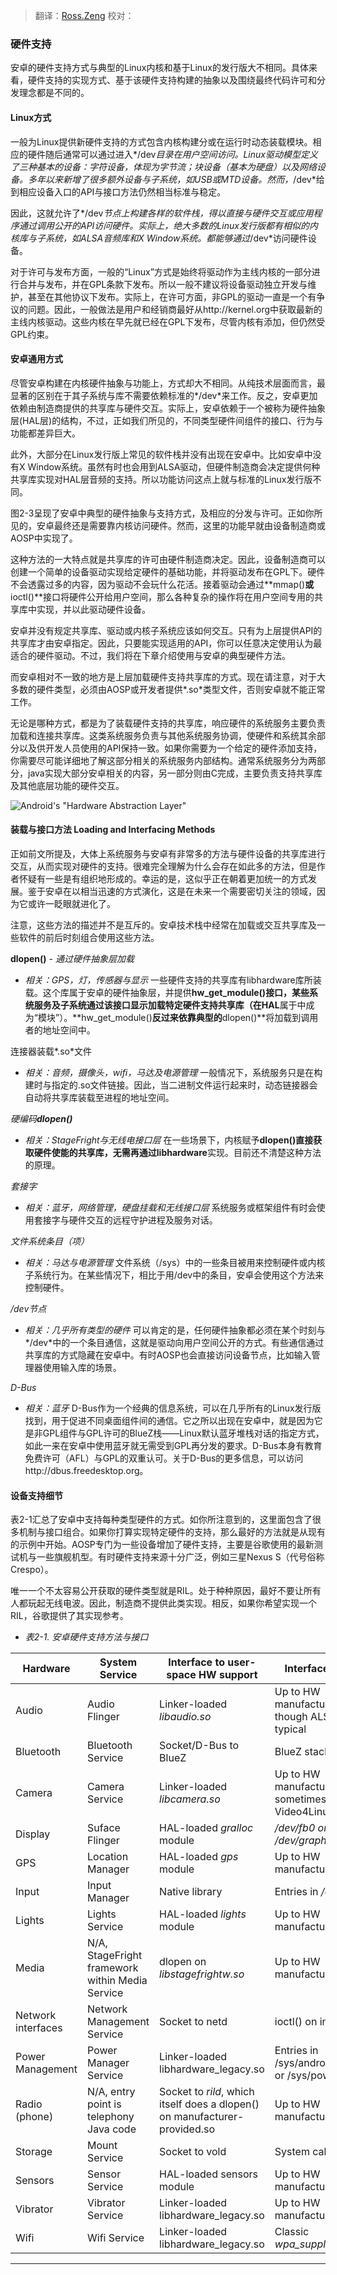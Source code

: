 > 翻译：[Ross.Zeng](https://github.com/zengrx)
> 校对：

### 硬件支持

安卓的硬件支持方式与典型的Linux内核和基于Linux的发行版大不相同。具体来看，硬件支持的实现方式、基于该硬件支持构建的抽象以及围绕最终代码许可和分发理念都是不同的。

#### Linux方式

一般为Linux提供新硬件支持的方式包含内核构建分或在运行时动态装载模块。相应的硬件随后通常可以通过进入*/dev*目录在用户空间访问。Linux驱动模型定义了三种基本的设备：字符设备，体现为字节流；块设备（基本为硬盘）以及网络设备。多年以来新增了很多额外设备与子系统，如USB或MTD设备。然而，*/dev*给到相应设备入口的API与接口方法仍然相当标准与稳定。

因此，这就允许了*/dev*节点上构建各样的软件栈，得以直接与硬件交互或应用程序通过调用公开的API访问硬件。实际上，绝大多数的Linux发行版都有相似的内核库与子系统，如ALSA音频库和X Window系统。都能够通过*/dev*访问硬件设备。

对于许可与发布方面，一般的“Linux”方式是始终将驱动作为主线内核的一部分进行合并与发布，并在GPL条款下发布。所以一般不建议将设备驱动独立开发与维护，甚至在其他协议下发布。实际上，在许可方面，非GPL的驱动一直是一个有争议的问题。因此，一般做法是用户和经销商最好从http://kernel.org中获取最新的主线内核驱动。这些内核在早先就已经在GPL下发布，尽管内核有添加，但仍然受GPL约束。

#### 安卓通用方式

尽管安卓构建在内核硬件抽象与功能上，方式却大不相同。从纯技术层面而言，最显著的区别在于其子系统与库不需要依赖标准的*/dev*来工作。反之，安卓更加依赖由制造商提供的共享库与硬件交互。实际上，安卓依赖于一个被称为硬件抽象层(HAL层)的结构，不过，正如我们所见的，不同类型硬件间组件的接口、行为与功能都差异巨大。

此外，大部分在Linux发行版上常见的软件栈并没有出现在安卓中。比如安卓中没有X Window系统。虽然有时也会用到ALSA驱动，但硬件制造商会决定提供何种共享库实现对HAL层音频的支持。所以功能访问这点上就与标准的Linux发行版不同。

图2-3呈现了安卓中典型的硬件抽象与支持方式，及相应的分发与许可。正如你所见的，安卓最终还是需要靠内核访问硬件。然而，这里的功能早就由设备制造商或AOSP中实现了。

这种方法的一大特点就是共享库的许可由硬件制造商决定。因此，设备制造商可以创建一个简单的设备驱动实现给定硬件的基础功能，并将驱动发布在GPL下。硬件不会透露过多的内容，因为驱动不会玩什么花活。接着驱动会通过**mmap()**或**ioctl()**接口将硬件公开给用户空间，那么各种复杂的操作将在用户空间专用的共享库中实现，并以此驱动硬件设备。

安卓并没有规定共享库、驱动或内核子系统应该如何交互。只有为上层提供API的共享库才由安卓指定。因此，只要能实现适用的API，你可以任意决定使用认为最适合的硬件驱动。不过，我们将在下章介绍使用与安卓的典型硬件方法。

而安卓相对不一致的地方是上层加载硬件支持共享库的方式。现在请注意，对于大多数的硬件类型，必须由AOSP或开发者提供*.so*类型文件，否则安卓就不能正常工作。

无论是哪种方式，都是为了装载硬件支持的共享库，响应硬件的系统服务主要负责加载和连接共享库。这类系统服务负责与其他系统服务协调，使硬件和系统其余部分以及供开发人员使用的API保持一致。如果你需要为一个给定的硬件添加支持，你需要尽可能详细地了解这部分相关的系统服务内部结构。通常系统服务分为两部分，java实现大部分安卓相关的内容，另一部分则由C完成，主要负责支持共享库及其他底层功能的硬件交互。

![Android's "Hardware Abstraction Layer"](https://i.bmp.ovh/imgs/2019/07/8075b50ec1af0b9c.png)

#### 装载与接口方法 Loading and Interfacing Methods

正如前文所提及，大体上系统服务与安卓有非常多的方法与硬件设备的共享库进行交互，从而实现对硬件的支持。很难完全理解为什么会存在如此多的方法，但是作者怀疑有一些是有组织地形成的。幸运的是，这似乎正在朝着更加统一的方式发展。鉴于安卓在以相当迅速的方式演化，这是在未来一个需要密切关注的领域，因为它或许一眨眼就进化了。

注意，这些方法的描述并不是互斥的。安卓技术栈中经常在加载或交互共享库及一些软件的前后时刻组合使用这些方法。

**dlopen()** - *通过硬件抽象层加载*
+ *相关：GPS，灯，传感器与显示*
一些硬件支持的共享库有libhardware库所装载。这个库属于安卓的硬件抽象层，并提供**hw_get_module()**接口，某些系统服务及子系统通过该接口显示加载特定硬件支持共享库（在**HAL**属于中成为“模块”）。**hw_get_module()**反过来依靠典型的**dlopen()**将加载到调用者的地址空间中。

连接器装载*.so*文件
+ *相关：音频，摄像头，wifi，马达及电源管理*
一般情况下，系统服务只是在构建时与指定的.so文件链接。因此，当二进制文件运行起来时，动态链接器会自动将共享库装载至进程的地址空间。

*硬编码**dlopen()***
+ *相关：StageFright与无线电接口层*
在一些场景下，内核赋予**dlopen()**直接获取硬件使能的共享库，无需再通过**libhardware**实现。目前还不清楚这种方法的原理。

*套接字*
+ *相关：蓝牙，网络管理，硬盘挂载和无线接口层*
系统服务或框架组件有时会使用套接字与硬件交互的远程守护进程及服务对话。

*文件系统条目（项）*
+ *相关：马达与电源管理*
文件系统（/sys）中的一些条目被用来控制硬件或内核子系统行为。在某些情况下，相比于用/dev中的条目，安卓会使用这个方法来控制硬件。

*/dev节点*
+ *相关：几乎所有类型的硬件*
可以肯定的是，任何硬件抽象都必须在某个时刻与*/dev*中的一个条目通信，这就是驱动向用户空间公开的方式。有些通信通过共享库的方式隐藏在安卓中。有时AOSP也会直接访问设备节点，比如输入管理器使用输入库的场景。

*D-Bus*
+ *相关：蓝牙*
D-Bus作为一个经典的信息系统，可以在几乎所有的Linux发行版找到，用于促进不同桌面组件间的通信。它之所以出现在安卓中，就是因为它是非GPL组件与GPL许可的BlueZ栈——Linux默认蓝牙堆栈对话的指定方式，如此一来在安卓中使用蓝牙就无需受到GPL再分发的要求。D-Bus本身有教育免费许可（AFL）与GPL的双重认可。关于D-Bus的更多信息，可以访问http://dbus.freedesktop.org。

#### 设备支持细节

表2-1汇总了安卓中支持每种类型硬件的方式。如你所注意到的，这里面包含了很多机制与接口组合。如果你打算实现特定硬件的支持，那么最好的方法就是从现有的示例中开始。AOSP专门为一些设备增加了硬件支持，主要是谷歌使用的最新测试机与一些旗舰机型。有时硬件支持来源十分广泛，例如三星Nexus S（代号俗称Crespo）。

唯一一个不太容易公开获取的硬件类型就是RIL。处于种种原因，最好不要让所有人都玩起无线电波。因此，制造商不提供此类实现。相反，如果你希望实现一个RIL，谷歌提供了其实现参考。

+ *表2-1. 安卓硬件支持方法与接口*

Hardware|System Service|Interface to user-space HW support|Interface to HW
-|-|-|-
Audio|Audio Flinger|Linker-loaded *libaudio.so*|Up to HW manufacturer, though ALSA is typical
Bluetooth|Bluetooth Service|Socket/D-Bus to BlueZ|BlueZ stack
Camera|Camera Service|Linker-loaded *libcamera.so*|Up to HW manufacturer, sometimes Video4Linux
Display|Suface Flinger|HAL-loaded *gralloc* module|*/dev/fb0 or /dev/graphics/fb0*
GPS|Location Manager|HAL-loaded *gps* module|Up to HW manufacturer
Input|Input Manager|Native library|Entries in */dev/input*
Lights|Lights Service|HAL-loaded *lights* module|Up to HW manufacturer
Media|N/A, StageFright framework within Media Service|dlopen on *libstagefrightw.so*|Up to HW manufacturer
Network interfaces|Network Management Service|Socket to netd|ioctl() on interfaces
Power Management|Power Manager Service|Linker-loaded libhardware_legacy.so|Entries in /sys/android_power/ or /sys/power 
Radio (phone)|N/A, entry point is telephony Java code|Socket to *rild*, which itself does a dlopen() on manufacturer-provided.so|Up to HW manufacturer
Storage|Mount Service|Socket to vold|System calls
Sensors|Sensor Service|HAL-loaded sensors module|Up to HW manufacturer
Vibrator|Vibrator Service|Linker-loaded libhardware_legacy.so|Up to HW manufacturer
Wifi|Wifi Service|Linker-loaded libhardware_legacy.so|Classic *wpa_supplicant*

-----------------------------------------